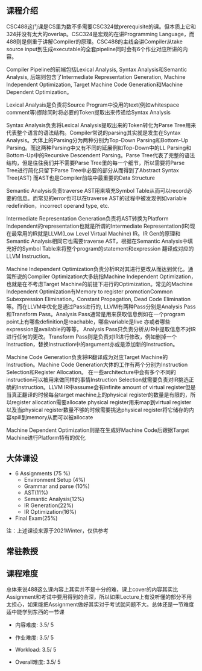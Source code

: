 ## 课程介绍
CSC488这门课是CS里为数不多需要CSC324做prerequisite的课。但本质上它和324并没有太大的overlap。CSC324是宏观的在讲Programming Language，而488则是侧重于讲解Compiler的原理。CSC488的主线会讲Compiler从take source input到生成executable的全套pipeline同时会有6个作业对应所讲的内容。

Compiler Pipeline的前端包括Lexical Analysis, Syntax Analysis和Semantic Analysis, 后端则包含了Intermediate Representation Generation, Machine Independent Optimization, Target Machine Code Generation和Machine Dependent Optimization。

Lexical Analysis是负责将Source Program中没用的text(例如whitespace comment等)挪除同时将必要的Token提取出来传递给Syntax Analysis

Syntax Analysis负责将Lexical Analysis提取出来的Token转化为Parse Tree用来代表整个语言的语法结构。Compiler常说的parsing其实就是发生在Syntax Analysis。大体上的Parsing分为两种分别为Top-Down Parsing和Bottom-Up Parsing。而这两种Parsing中又有不同的延展例如Top-Down中的LL Parsing和Bottom-Up中的Recursive Descendent Parsing。Parse Tree代表了完整的语法结构，但是往往我们并不需要Parse Tree里的每一个细节，所以需要将Parse Tree进行简化只留下Parse Tree中必要的部分从而得到了Abstract Syntax Tree(AST) 而AST也是Compiler前端中最重要的Data Structure

Semantic Analysis负责traverse AST用来填充Symbol Table从而可以record必要的信息。而常见的error也可以在traverse AST的过程中被发现例如variable redefinition，incorrect operand type, etc.

Intermediate Representation Generation负责将AST转换为Platform Independent的representation也就是所谓的Intermediate Representation(IR)现在最常用的IR就是LLVM(Low Level Virtual Machine) IR。IR Gen的原理和Semantic Analysis相同它也需要traverse AST，根据在Semantic Analysis中填充好的Symbol Table来将整个program的statement和expression 翻译成对应的LLVM Instruction。

Machine Independent Optimization负责分析IR对其进行更改从而达到优化。通常所说的Compiler Optimization大多统指Machine Independent Optimization，也就是在不考虑Target Machine的前提下进行的Optimization。常见的Machine Independent Optimization有Memory to register promotionCommon Subexpression Elimination，Constant Propagation, Dead Code Elimination等。而在LLVM中优化是通过Pass进行的, LLVM有两种Pass分别是Analysis Pass和Transform Pass。Analysis Pass通常是用来获取信息例如在一个program point上有哪些definition是reachable，哪些variable是live 亦或者哪些expression是available的等等， Analysis Pass只负责分析从IR中提取信息不对IR进行任何的更改。Transform Pass则是负责对IR进行修改，例如删掉一个Instruction，替换Instruction中的argument亦或是添加新的Instruction。

Machine Code Generation负责将IR翻译成为对应Target Machine的Instruction。Machine Code Generation大体的工作有两个分别为Instruction Selection和Register Allocation。 在一些architecture中会有多个不同的instruction可以被用来做同样的事情Instruction Selection就需要负责对IR挑选正确的Instruction。LLVM IR中assume会有infinite amount of virtual register但是当真正翻译的时候每台target machine上的physical register的数量是有限的，所以register allocation需要allocate physical register用来map到virtual register以及当physical register数量不够的时候需要挑选physical register将它储存的内容spill到memory从而可以被allocate

Machine Dependent Optimization则是在生成好Machine Code后跟据Target Machine进行Platform特有的优化

## 大体课设
- 6 Assignments (75 %)
	- Environment Setup (4%)
	- Grammar and parse (10%)
	- AST(11%)
	- Semantic Analysis(12%)
	- IR Generation(22%)
	- IR Optimization(16%)
- Final Exam(25%)

注：上述课设来源于2021Winter，仅供参考

## 常驻教授

## 课程难度
总体来说488这么课内容上其实并不是十分的难，课上cover的内容其实比Assignment和考试中要用得到的会深，所以如果Lecture上有没听懂的部分不用太担心，如果能把Assignment做好其实对于考试就问题不大。总体还是一节难度适中能学到东西的一节课

- 内容难度:  3.5/ 5

- 作业难度:  3.5/ 5

- Workload:  3.5/ 5

- Overall难度:  3.5/ 5
